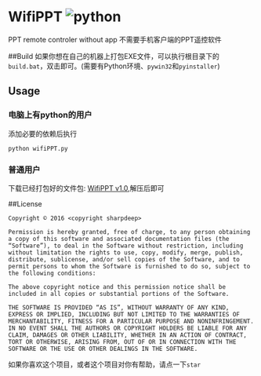 ﻿# WifiPPT ![python](https://img.shields.io/badge/python-3.4-ff69b4.svg)

PPT remote controler without app
不需要手机客户端的PPT遥控软件

##Build
如果你想在自己的机器上打包EXE文件，可以执行根目录下的`build.bat`，双击即可。(需要有Python环境、`pywin32`和`pyinstaller`)


## Usage

### 电脑上有python的用户
添加必要的依赖后执行
```
python wifiPPT.py
```

### 普通用户
下载已经打包好的文件包: [WifiPPT v1.0](https://github.com/sharpdeep/WifiPPT/releases/download/v1.0/WifiPPT.rar),解压后即可


##License


    Copyright © 2016 <copyright sharpdeep>
    
    Permission is hereby granted, free of charge, to any person obtaining a copy of this software and associated documentation files (the “Software”), to deal in the Software without restriction, including without limitation the rights to use, copy, modify, merge, publish, distribute, sublicense, and/or sell copies of the Software, and to permit persons to whom the Software is furnished to do so, subject to the following conditions:
    
    The above copyright notice and this permission notice shall be included in all copies or substantial portions of the Software.
    
    THE SOFTWARE IS PROVIDED “AS IS”, WITHOUT WARRANTY OF ANY KIND, EXPRESS OR IMPLIED, INCLUDING BUT NOT LIMITED TO THE WARRANTIES OF MERCHANTABILITY, FITNESS FOR A PARTICULAR PURPOSE AND NONINFRINGEMENT. IN NO EVENT SHALL THE AUTHORS OR COPYRIGHT HOLDERS BE LIABLE FOR ANY CLAIM, DAMAGES OR OTHER LIABILITY, WHETHER IN AN ACTION OF CONTRACT, TORT OR OTHERWISE, ARISING FROM, OUT OF OR IN CONNECTION WITH THE SOFTWARE OR THE USE OR OTHER DEALINGS IN THE SOFTWARE.


如果你喜欢这个项目，或者这个项目对你有帮助，请点一下`star`





